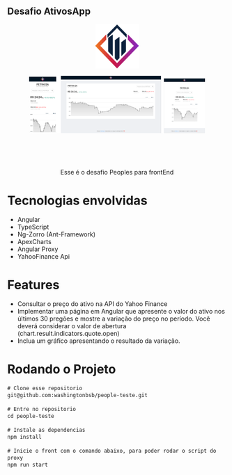 ## Desafio AtivosApp

<p align="center">  <img src="src/assets/logoreadme.png" width="20%"  /> </p>


<p align="center"> <img src="src/assets/app.png" width="80%"  /></p>

<h1 align="center" style="font-size:4em"></h1>

<p align="center">Esse é o desafio Peoples para frontEnd</p>

# Tecnologias envolvidas

- Angular
- TypeScript
- Ng-Zorro (Ant-Framework)
- ApexCharts
- Angular Proxy
- YahooFinance Api


# Features

- Consultar o preço do ativo na API do Yahoo Finance
- Implementar uma página em Angular que apresente o valor do ativo nos últimos 30 pregões e mostre a variação do preço no período. Você deverá considerar o valor de abertura (chart.result.indicators.quote.open)
- Inclua um gráfico apresentando o resultado da variação.

# Rodando o Projeto

```
# Clone esse repositorio
git@github.com:washingtonbsb/people-teste.git

# Entre no repositorio
cd people-teste

# Instale as dependencias
npm install

# Inicie o front com o comando abaixo, para poder rodar o script do proxy
npm run start



```


